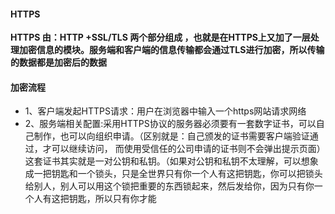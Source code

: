 #### HTTPS

**HTTPS 由：HTTP +SSL/TLS  两个部分组成 ，也就是在HTTPS上又加了一层处理加密信息的模块。服务端和客户端的信息传输都会通过TLS进行加密，所以传输的数据都是加密后的数据**

#### 加密流程

* 1、客户端发起HTTPS请求：用户在浏览器中输入一个https网站请求网络
* 2、服务端相关配置:采用HTTPS协议的服务器必须要有一套数字证书，可以自己制作，也可以向组织申请。（区别就是：自己颁发的证书需要客户端验证通过，才可以继续访问， 而使用受信任的公司申请的证书则不会弹出提示页面）这套证书其实就是一对公钥和私钥。（如果对公钥和私钥不太理解，可以想象成一把钥匙和一个锁头，只是全世界只有你一个人有这把钥匙，你可以把锁头给别人，别人可以用这个锁把重要的东西锁起来，然后发给你，因为只有你一个人有这把钥匙，所以只有你才能



